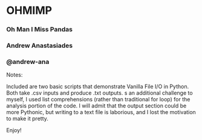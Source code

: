 # OHMIMP
### Oh Man I Miss Pandas
### Andrew Anastasiades
### @andrew-ana

Notes:

Included are two basic scripts that demonstrate Vanilla File I/O in Python. Both take .csv inputs and produce .txt outputs.
s an additional challenge to myself, I used list comprehensions (rather than traditional for loop) for the analysis portion of the code.
I will admit that the output section could be more Pythonic, but writing to a text file is laborious, and I lost the motivation to make it pretty.

Enjoy!


